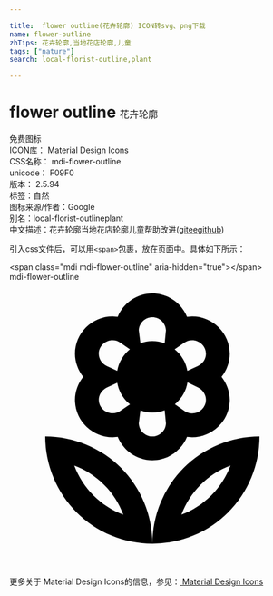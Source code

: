 ```yaml
---

title:  flower outline(花卉轮廓) ICON转svg、png下载
name: flower-outline
zhTips: 花卉轮廓,当地花店轮廓,儿童
tags: ["nature"]
search: local-florist-outline,plant

---
```


# flower outline  <small style="font-size: 60%;font-weight: 100">花卉轮廓</small>


<div class="detail-page">
<p>
<span><span class="badge-success badge">免费图标</span> </span>
<br/>
<span>
ICON库：
<span class="badge-secondary badge">Material Design Icons</span> 
</span>
<br/>
<span>
CSS名称：
<span class="badge-secondary badge">mdi-flower-outline</span> 
</span>
<br/>
<span>
unicode：
<span class="badge-secondary badge">F09F0</span> 
<copy-btn content='F09F0' btn-title=""></copy-btn>
<copy-btn :content='String.fromCodePoint(parseInt("F09F0", 16))' btn-title="复制U"></copy-btn>
</span>
<br/>
<span>
版本：
<span class="badge-secondary badge">2.5.94</span> 
</span><br/><span>标签：<span class="badge-light badge"><router-link to="/tags/nature.html">自然</router-link></span></span>
<br/>
<span>图标来源/作者：<span class="badge-light badge">Google</span></span> 
<br/>
<span>别名：<span class="badge-light badge">local-florist-outline</span><span class="badge-light badge">plant</span></span><br/><span class="zh-detail">中文描述：<span class="badge-primary badge">花卉轮廓</span><span class="badge-primary badge">当地花店轮廓</span><span class="badge-primary badge">儿童</span><span class="help-link"><span>帮助改进</span>(<a href="https://gitee.com/liuwave/icon-helper/edit/master/json/material/flower-outline.json" target="_blank" rel="noopener noreferrer">gitee</a><a href="https://github.com/liuwave/icon-helper/edit/master/json/material/flower-outline.json" target="_blank" rel="noopener noreferrer">github</a></span>)</span><br/>
</p>
</div>
<div class="alert alert-dark">
  <i class="mdi mdi-flower-outline mdi-48px"></i>
  <i class="mdi mdi-flower-outline mdi-36px"></i>
  <i class="mdi mdi-flower-outline mdi-24px"></i>
  <i class="mdi mdi-flower-outline mdi-18px"></i>
</div>
<div>
  <p>引入css文件后，可以用<code>&lt;span&gt;</code>包裹，放在页面中。具体如下所示：    
  </p>
  <div class="alert alert-primary" style="font-size: 14px">
    &lt;span class="mdi mdi-flower-outline" aria-hidden="true"&gt;&lt;/span&gt;
    <copy-btn content='<span class="mdi mdi-flower-outline" aria-hidden="true"></span>'></copy-btn>
  </div>
  <div class="alert alert-secondary">
    <i class="mdi mdi-flower-outline"
    style="font-size: 24px"
    aria-hidden="true"></i> mdi-flower-outline
    <copy-btn content="mdi-flower-outline" btn-title="复制图标名称"></copy-btn>
  </div>
</div>
<div id="svg" class="svg-wrap">
<svg xmlns="http://www.w3.org/2000/svg" viewBox="0 0 24 24"><path d="M8.66,13.07C6.92,13.07 5.5,11.66 5.5,9.93C5.5,9.22 5.76,8.54 6.19,8C5.77,7.46 5.5,6.78 5.5,6.07C5.5,4.34 6.93,2.93 8.66,2.93L9.09,2.96C9.56,1.81 10.69,1 12,1C13.31,1 14.44,1.81 14.91,2.96L15.34,2.93C17.07,2.93 18.5,4.34 18.5,6.07C18.5,6.78 18.24,7.46 17.81,8C18.23,8.54 18.5,9.22 18.5,9.93C18.5,11.66 17.07,13.07 15.34,13.07L14.91,13.04C14.44,14.19 13.31,15 12,15C10.69,15 9.56,14.19 9.09,13.04L8.66,13.07M12,13C12.62,13 13.12,12.5 13.14,11.9L13.03,10.81C12.71,10.93 12.36,11 12,11C11.64,11 11.3,10.93 11,10.81L10.86,11.9C10.88,12.5 11.38,13 12,13M15.34,11.07C15.97,11.07 16.5,10.56 16.5,9.92C16.5,9.5 16.23,9.08 15.83,8.89L14.95,8.47C14.83,9.21 14.44,9.85 13.89,10.3L14.7,10.87C14.88,11 15.1,11.07 15.34,11.07M14.69,5.13L13.87,5.69C14.43,6.14 14.82,6.78 14.94,7.5L15.82,7.1C16.23,6.9 16.5,6.5 16.5,6.07C16.5,5.44 15.97,4.93 15.34,4.93C15.11,4.93 14.89,5 14.69,5.13M12,3C11.38,3 10.88,3.5 10.86,4.1L11,5.19C11.3,5.07 11.64,5 12,5C12.36,5 12.71,5.07 13.03,5.19L13.14,4.1C13.12,3.5 12.62,3 12,3M8.66,4.93C8.03,4.93 7.5,5.44 7.5,6.07C7.5,6.5 7.77,6.9 8.17,7.1L9.05,7.5C9.17,6.78 9.56,6.14 10.11,5.69L9.3,5.13C9.12,5 8.9,4.93 8.66,4.93M8.17,8.9C7.77,9.1 7.5,9.5 7.5,9.92C7.5,10.55 8.03,11.06 8.66,11.06C8.89,11.06 9.11,11 9.31,10.86L10.12,10.31C9.56,9.86 9.17,9.22 9.05,8.5L8.17,8.9M12,22A9,9 0 0,1 3,13A9,9 0 0,1 12,22A9,9 0 0,1 21,13A9,9 0 0,1 12,22M14.44,19.56C16.34,18.85 17.85,17.34 18.56,15.44C16.66,16.14 15.15,17.66 14.44,19.56M5.44,15.44C6.15,17.34 7.66,18.85 9.56,19.56C8.86,17.66 7.34,16.15 5.44,15.44Z" /></svg>
</div>
<detail full-name='mdi-flower-outline'></detail>
    
<div><p>更多关于 Material Design Icons的信息，参见：<a target="_blank" href="https://iconhelper.cn/material.html"> Material Design Icons</a>
</p></div>
